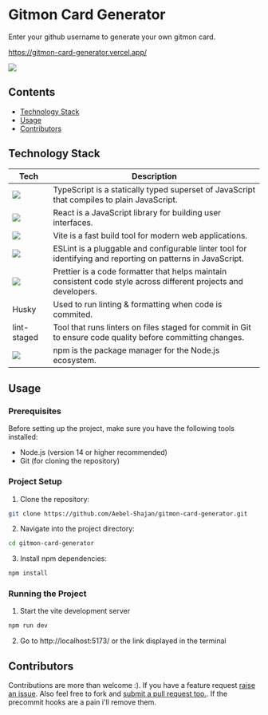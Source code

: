 # Gitmon Card Generator

Enter your github username to generate your own gitmon card.

https://gitmon-card-generator.vercel.app/

[![][thumbnail]](https://gitmon-card-generator.vercel.app/)

## Contents
* [Technology Stack](#technology-stack)
* [Usage](#usage)
* [Contributors](#contributors)

## Technology Stack

Tech | Description
-|-
![][typescript] | TypeScript is a statically typed superset of JavaScript that compiles to plain JavaScript.
![][react] | React is a JavaScript library for building user interfaces.
![][vite] | Vite is a fast build tool for modern web applications.
![][eslint] | ESLint is a pluggable and configurable linter tool for identifying and reporting on patterns in JavaScript.
![][prettier] | Prettier is a code formatter that helps maintain consistent code style across different projects and developers.
Husky	| Used to run linting & formatting when code is commited.
lint-staged	| Tool that runs linters on files staged for commit in Git to ensure code quality before committing changes.
![][npm] | npm is the package manager for the Node.js ecosystem.

## Usage
### Prerequisites
Before setting up the project, make sure you have the following tools installed:
* Node.js (version 14 or higher recommended)
* Git (for cloning the repository)

### Project Setup
1. Clone the repository:
```bash
git clone https://github.com/Aebel-Shajan/gitmon-card-generator.git
```
2. Navigate into the project directory:
```bash
cd gitmon-card-generator
```
3. Install npm dependencies:
```bash
npm install
```
### Running the Project
1. Start the vite development server
```bash
npm run dev
```
2. Go to http://localhost:5173/ or the link displayed in the terminal


[typescript]: https://img.shields.io/badge/TypeScript-3178C6?logo=typescript&logoColor=fff&style=for-the-badge
[react]: https://img.shields.io/badge/React-61DAFB?logo=react&logoColor=000&style=for-the-badge
[vite]: https://img.shields.io/badge/Vite-646CFF?logo=vite&logoColor=fff&style=for-the-badge
[eslint]: https://img.shields.io/badge/ESLint-4B32C3?logo=eslint&logoColor=fff&style=for-the-badge
[prettier]: https://img.shields.io/badge/Prettier-F7B93E?logo=prettier&logoColor=fff&style=for-the-badge
[npm]: https://img.shields.io/badge/npm-CB3837?logo=npm&logoColor=fff&style=for-the-badge

[thumbnail]: https://raw.githubusercontent.com/Aebel-Shajan/gitmon-card-generator/main/thumbnail.png

## Contributors
Contributions are more than welcome :). If you have a feature request [raise an issue](https://github.com/Aebel-Shajan/gitmon-card-generator/issues/new). Also feel free to fork and [submit a pull request too.](https://github.com/Aebel-Shajan/gitmon-card-generator/compare). If the precommit hooks are a pain i'll remove them.
